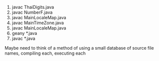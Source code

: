 <ol>
<li>
javac ThaiDigits.java 
</li><li>
javac NumberF.java 
</li><li>
javac MainLocaleMap.java 
</li><li>
javac MainTimeZone.java
</li><li>
javac MainLocaleMap.java
</li><li>
geany *.java
</li><li>
javac *.java
</li>
</ol>

Maybe need to think of a method of using a small database of source file names, compiling each, executing each


